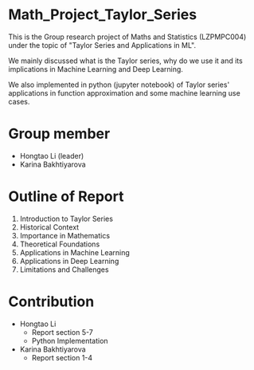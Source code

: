 # Math_Project_Taylor_Series

This is the Group research project of Maths and Statistics (LZPMPC004) under the topic of "Taylor Series and Applications in ML".

We mainly discussed what is the Taylor series, why do we use it and its implications in Machine Learning and Deep Learning.

We also implemented in python (jupyter notebook) of Taylor series' applications in function approximation and some machine learning use cases.

# Group member

- Hongtao Li (leader)
- Karina Bakhtiyarova

# Outline of Report

1. Introduction to Taylor Series
2. Historical Context
3. Importance in Mathematics
4. Theoretical Foundations
5. Applications in Machine Learning
6. Applications in Deep Learning
7. Limitations and Challenges

# Contribution

- Hongtao Li
  - Report section 5-7
  - Python Implementation
- Karina Bakhtiyarova
  - Report section 1-4
